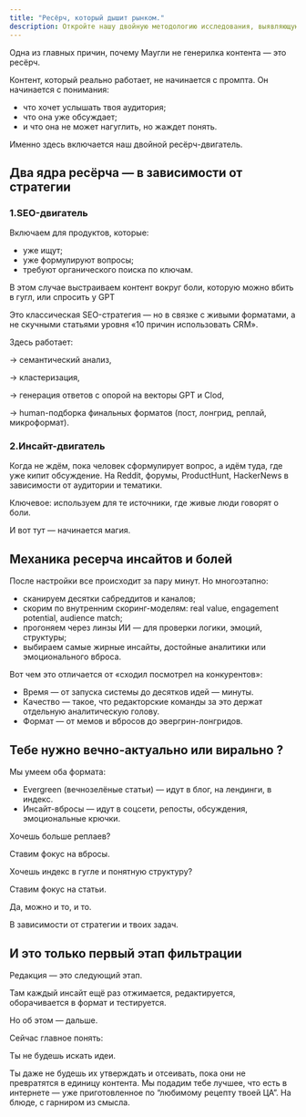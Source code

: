 ```yaml
---
title: "Ресёрч, который дышит рынком."
description: Откройте нашу двойную методологию исследования, выявляющую подлинные рыночные инсайты через SEO и инсайт-двигатели, создавая контент, который находит отклик у вашей аудитории
---
```



Одна из главных причин, почему Маугли не генерилка контента — это ресёрч.

Контент, который реально работает, не начинается с промпта. Он начинается с понимания:

- что хочет услышать твоя аудитория;
- что она уже обсуждает;
- и что она не может нагуглить, но жаждет понять.

Именно здесь включается наш двойной ресёрч-двигатель.

## **Два ядра ресёрча — в зависимости от стратегии**

### **1.SEO-двигатель**

Включаем для продуктов, которые:

- уже ищут;
- уже формулируют вопросы;
- требуют органического поиска по ключам.

В этом случае выстраиваем контент вокруг боли, которую можно вбить в гугл, или спросить у GPT

Это классическая SEO-стратегия — но в связке с живыми форматами, а не скучными статьями уровня «10 причин использовать CRM».

Здесь работает:

→ семантический анализ,

→ кластеризация,

→ генерация ответов с опорой на векторы GPT и Clod,

→ human-подборка финальных форматов (пост, лонгрид, реплай, микроформат).

### **2.Инсайт-двигатель**

Когда не ждём, пока человек сформулирует вопрос, а идём туда, где уже кипит обсуждение. На Reddit, форумы, ProductHunt, HackerNews в зависимости от аудитории и тематики. 

Ключевое: используем для те источники, где живые люди говорят о боли.

И вот тут — начинается магия.

## **Механика ресерча инсайтов и болей**

После настройки все происходит за пару минут. Но многоэтапно:

- сканируем десятки сабреддитов и каналов;
- скорим по внутренним скоринг-моделям: real value, engagement potential, audience match;
- прогоняем через линзы ИИ — для проверки логики, эмоций, структуры;
- выбираем самые жирные инсайты, достойные аналитики или эмоционального вброса.

Вот чем это отличается от «сходил посмотрел на конкурентов»:

- Время — от запуска системы до десятков идей — минуты.
- Качество — такое, что редакторские команды за это держат отдельную аналитическую голову.
- Формат — от мемов и вбросов до эвергрин-лонгридов.

## **Тебе нужно вечно-актуально  или вирально ?**

Мы умеем оба формата:

- Evergreen (вечнозелёные статьи) — идут в блог, на лендинги, в индекс.
- Инсайт-вбросы — идут в соцсети, репосты, обсуждения, эмоциональные крючки.

Хочешь больше реплаев?

Ставим фокус на вбросы.

Хочешь индекс в гугле и понятную структуру?

Ставим фокус на статьи.

Да, можно и то, и то.

В зависимости от стратегии и твоих задач.

## **И это только первый этап фильтрации**

Редакция — это следующий этап.

Там каждый инсайт ещё раз отжимается, редактируется, оборачивается в формат и тестируется.

Но об этом — дальше.

Сейчас главное понять:

Ты не будешь искать идеи.

Ты даже не будешь их утверждать и отсеивать, пока они не превратятся в единицу контента. Мы подадим тебе лучшее, что есть в интернете — уже приготовленное по “любимому рецепту твоей ЦА”. На блюде, с гарниром из смысла.